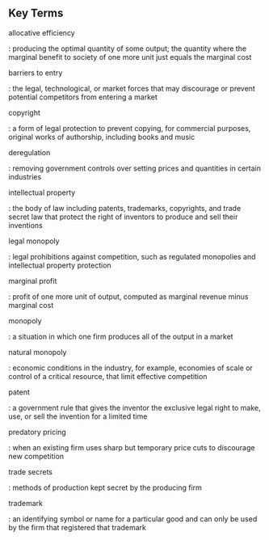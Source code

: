 ## Key Terms

allocative efficiency

:   producing the optimal quantity of some output; the quantity where
    the marginal benefit to society of one more unit just equals the
    marginal cost

barriers to entry

:   the legal, technological, or market forces that may discourage or
    prevent potential competitors from entering a market

copyright

:   a form of legal protection to prevent copying, for commercial
    purposes, original works of authorship, including books and music

deregulation

:   removing government controls over setting prices and quantities in
    certain industries

intellectual property

:   the body of law including patents, trademarks, copyrights, and trade
    secret law that protect the right of inventors to produce and sell
    their inventions

legal monopoly

:   legal prohibitions against competition, such as regulated monopolies
    and intellectual property protection

marginal profit

:   profit of one more unit of output, computed as marginal revenue
    minus marginal cost

monopoly

:   a situation in which one firm produces all of the output in a market

natural monopoly

:   economic conditions in the industry, for example, economies of scale
    or control of a critical resource, that limit effective competition

patent

:   a government rule that gives the inventor the exclusive legal right
    to make, use, or sell the invention for a limited time

predatory pricing

:   when an existing firm uses sharp but temporary price cuts to
    discourage new competition

trade secrets

:   methods of production kept secret by the producing firm

trademark

:   an identifying symbol or name for a particular good and can only be
    used by the firm that registered that trademark
